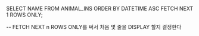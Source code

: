 SELECT NAME 
    FROM ANIMAL_INS
        ORDER BY DATETIME ASC
FETCH NEXT 1 ROWS ONLY;

-- FETCH NEXT n ROWS ONLY를 써서 처음 몇 줄을 DISPLAY 할지 결정한다